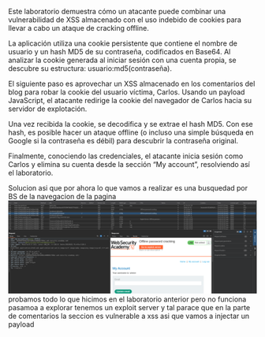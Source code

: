 Este laboratorio demuestra cómo un atacante puede combinar una vulnerabilidad de XSS almacenado con el uso indebido de cookies para llevar a cabo un ataque de cracking offline.

La aplicación utiliza una cookie persistente que contiene el nombre de usuario y un hash MD5 de su contraseña, codificados en Base64. Al analizar la cookie generada al iniciar sesión con una cuenta propia, se descubre su estructura: usuario:md5(contraseña).

El siguiente paso es aprovechar un XSS almacenado en los comentarios del blog para robar la cookie del usuario víctima, Carlos. Usando un payload JavaScript, el atacante redirige la cookie del navegador de Carlos hacia su servidor de explotación.

Una vez recibida la cookie, se decodifica y se extrae el hash MD5. Con ese hash, es posible hacer un ataque offline (o incluso una simple búsqueda en Google si la contraseña es débil) para descubrir la contraseña original.

Finalmente, conociendo las credenciales, el atacante inicia sesión como Carlos y elimina su cuenta desde la sección “My account”, resolviendo así el laboratorio.

Solucion
asi que por ahora lo que vamos a realizar es una busquedad por BS de la navegacion de la pagina
![Pasted_image_20250820214634.png](Imagenes/Pasted_image_20250820214634.png)
probamos todo lo que hicimos en el laboratorio anterior pero no funciona pasamoa a explorar tenemos  un exploit server y tal parace que en la parte de comentarios la seccion es vulnerable a xss asi que vamos a injectar un payload
